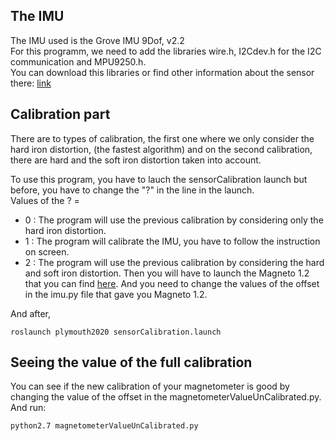 ## The IMU  
The IMU used is the Grove IMU 9Dof, v2.2  
For this programm, we need to add the libraries wire.h, I2Cdev.h for the I2C communication and MPU9250.h.  
You can download this libraries or find other information about the sensor there: [link](https://wiki.seeedstudio.com/Grove-IMU_9DOF_v2.0/ "Information for the Grove-IMU_9DOF_v2.0")  


## Calibration part  
There are to types of calibration, the first one where we only consider the hard iron distortion, (the fastest algorithm) and on the second calibration, there are hard and the soft iron distortion taken into account.  



To use this program, you have to lauch the sensorCalibration launch
but before, you have to change the "?" in the line <arg name="calibration" default="?" />  in the launch.  
Values of the ? =  
* 0 : The program 	will use the previous calibration by considering only the hard iron distortion.  
* 1 : The program will calibrate the IMU, you have to follow the instruction on screen.  
* 2 : The program will use the previous calibration by considering the hard and soft iron distortion. Then you will have to launch the Magneto 1.2 that you can find [here](http://sailboatinstruments.blogspot.com/2011/09/improved-magnetometer-calibration-part.html "Magneto 1.2"). And you need to change the values of the offset in the imu.py file that gave you Magneto 1.2.  


And after,  

    roslaunch plymouth2020 sensorCalibration.launch

## Seeing the value of the full calibration

You can see if the new calibration of your magnetometer is good by changing the value of the offset in the magnetometerValueUnCalibrated.py.  
And run:  

    python2.7 magnetometerValueUnCalibrated.py